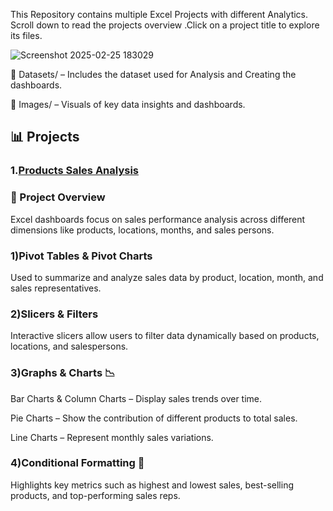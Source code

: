 This Repository contains multiple Excel Projects with different Analytics. Scroll down to read the projects overview .Click on a project title to explore its files.

![Screenshot 2025-02-25 183029](https://github.com/user-attachments/assets/c3effec2-fd3e-43af-894f-190ca051a864)

📂 Datasets/ –
Includes the dataset used for Analysis and Creating the dashboards.

📂 Images/ –
Visuals of key data insights and dashboards.

## 📊 Projects
### 1.[Products Sales Analysis](Productsalesanalysis/)
### 📌 Project Overview
Excel dashboards focus on sales performance analysis across different dimensions like products, locations, months, and sales persons.
### 1)Pivot Tables & Pivot Charts

Used to summarize and analyze sales data by product, location, month, and sales representatives.

### 2)Slicers & Filters

Interactive slicers allow users to filter data dynamically based on products, locations, and salespersons.

### 3)Graphs & Charts 📉

Bar Charts & Column Charts – Display sales trends over time.

Pie Charts – Show the contribution of different products to total sales.

Line Charts – Represent monthly sales variations.

### 4)Conditional Formatting 🎨

Highlights key metrics such as highest and lowest sales, best-selling products, and top-performing sales reps.
